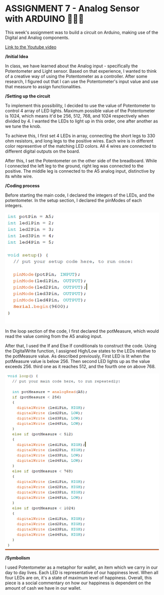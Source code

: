 # **ASSIGNMENT 7 - Analog Sensor with ARDUINO** 🎨🔮✨ #
This week's assignment was to build a circuit on Arduino, making use of the Digital and Analog components.

[Link to the Youtube video](https://youtu.be/JKJx49o2sLA)

**/Initial Idea**

In class, we have learned about the Analog input - specifically the Potentometer and Light sensor.
Based on that experience, I wanted to think of a creative way of using the Potentometer as a controller.
After some research, I figured out that I can use the Potentometer's input value and use that measure to assign functionalities.

**/Setting up the circuit**

To implement this possibility, I decided to use the value of Potentometer to control 4 array of LED lights. 
Maximum possible value of the Potentometer is 1024, which means it'd be 256, 512, 768, and 1024 respectively when divided by 4.
I wanted the LEDs to light up in this order, one after another as we tune the knob.

To achieve this, I first set 4 LEDs in array, connecting the short legs to 330 ohm resistors, and long legs to the positive wires. 
Each wire is in different color representive of the matching LED colors. All 4 wires are connected to different digital outputs on the board.

After this, I set the Potentometer on the other side of the breadboard. While I connected the left leg to the ground, right leg was connected to the positive. The middle leg is connected to the A5 analog input, distinctive by its white wire. 

**/Coding process**

Before starting the main code, I declared the integers of the LEDs, and the potentometer.
In the setup section, I declared the pinModes of each integers.

![image](https://github.com/batoxpr/introtoim/blob/a99fa049b9a06362589a6eeb48a2d4dbc7160428/assets/assignment%207_2.PNG)

In the loop section of the code, I first declared the potMeasure, which would read the value coming from the A5 analog input.

After that, I used the If and Else If conditionals to construct the code. Using the DigitalWrite function, I assigned High/Low states to the LEDs relative to the potMeasure value. As described previously, First LED is lit when the potMeasure value is below 256. Then second LED lights up as the value exceeds 256. third one as it reaches 512, and the fourth one on above 768. 

![image](https://github.com/batoxpr/introtoim/blob/dec963ddd85c4fec0989ee39452b2d8ac61a804b/assets/assignment%207.PNG)


**/Symbolism**

I used Potentometer as a metaphor for wallet, an item which we carry in our day to day lives. Each LED is representative of our happiness level. When all four LEDs are on, it's a state of maximum level of happiness. Overall, this piece is a social commentary on how our happiness is dependent on the amount of cash we have in our wallet.



